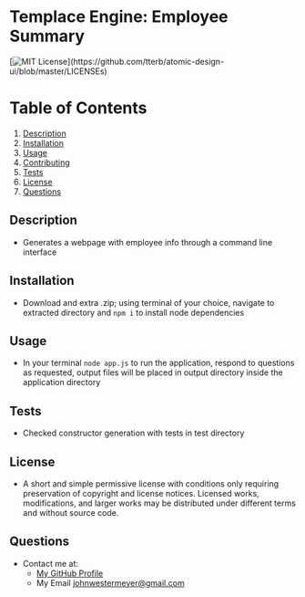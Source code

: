 # Templace Engine: Employee Summary
  [![MIT License](https://img.shields.io/apm/l/atomic-design-ui.svg?)](https://github.com/tterb/atomic-design-ui/blob/master/LICENSEs)
  # Table of Contents
1. [Description](#description)
2. [Installation](#installation)
3. [Usage](#usage)
4. [Contributing](#contributing)
5. [Tests](#tests)
6. [License](#license)
7. [Questions](#questions)
## Description
* Generates a webpage with employee info through a command line interface
## Installation
* Download and extra .zip; using terminal of your choice, navigate to extracted directory and `npm i` to install node dependencies
## Usage
* In your terminal `node app.js` to run the application, respond to questions as requested, output files will be placed in output directory inside the application directory
## Tests
* Checked constructor generation with tests in test directory
## License
* A short and simple permissive license with conditions only requiring preservation of copyright and license notices. Licensed works, modifications, and larger works may be distributed under different terms and without source code.
## Questions
* Contact me at:
  * [My GitHub Profile](https://github.com/johnwestermeyer)
  * My Email johnwestermeyer@gmail.com

